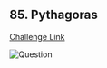 ## 85. Pythagoras  
[Challenge Link](https://cssbattle.dev/play/85)  

![Question](../../images/85.png)
